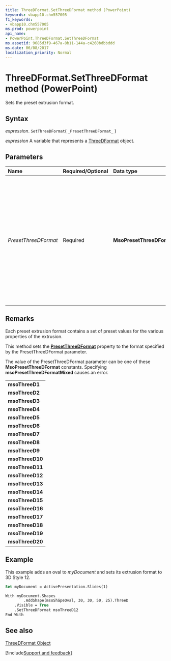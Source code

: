 ```yaml
---
title: ThreeDFormat.SetThreeDFormat method (PowerPoint)
keywords: vbapp10.chm557005
f1_keywords:
- vbapp10.chm557005
ms.prod: powerpoint
api_name:
- PowerPoint.ThreeDFormat.SetThreeDFormat
ms.assetid: 9685d3f9-467a-8b11-144a-c4260bdbbddd
ms.date: 06/08/2017
localization_priority: Normal
---
```



# ThreeDFormat.SetThreeDFormat method (PowerPoint)

Sets the preset extrusion format.


## Syntax

_expression_. `SetThreeDFormat`( `_PresetThreeDFormat_` )

_expression_ A variable that represents a [ThreeDFormat](PowerPoint.ThreeDFormat.md) object.


## Parameters



|Name|Required/Optional|Data type|Description|
|:-----|:-----|:-----|:-----|
| _PresetThreeDFormat_|Required|**MsoPresetThreeDFormat**|Specifies a preset extrusion format that corresponds to one of the options (numbered from left to right, from top to bottom) displayed when you click the  **3D Rotation** submenu on the **Shape Effects** menu.|

## Remarks

Each preset extrusion format contains a set of preset values for the various properties of the extrusion.

This method sets the  **[PresetThreeDFormat](PowerPoint.ThreeDFormat.PresetThreeDFormat.md)** property to the format specified by the PresetThreeDFormat parameter.

The value of the PresetThreeDFormat parameter can be one of these  **MsoPresetThreeDFormat** constants. Specifying **msoPresetThreeDFormatMixed** causes an error.


||
|:-----|
|**msoThreeD1**|
|**msoThreeD2**|
|**msoThreeD3**|
|**msoThreeD4**|
|**msoThreeD5**|
|**msoThreeD6**|
|**msoThreeD7**|
|**msoThreeD8**|
|**msoThreeD9**|
|**msoThreeD10**|
|**msoThreeD11**|
|**msoThreeD12**|
|**msoThreeD13**|
|**msoThreeD14**|
|**msoThreeD15**|
|**msoThreeD16**|
|**msoThreeD17**|
|**msoThreeD18**|
|**msoThreeD19**|
|**msoThreeD20**|

## Example

This example adds an oval to _myDocument_ and sets its extrusion format to 3D Style 12.


```vb
Set myDocument = ActivePresentation.Slides(1)

With myDocument.Shapes _
        .AddShape(msoShapeOval, 30, 30, 50, 25).ThreeD
    .Visible = True
    .SetThreeDFormat msoThreeD12
End With
```


## See also


[ThreeDFormat Object](PowerPoint.ThreeDFormat.md)

[!include[Support and feedback](~/includes/feedback-boilerplate.md)]